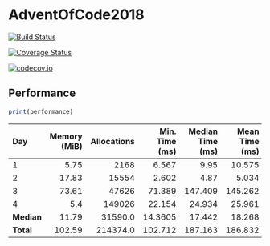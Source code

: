 # AdventOfCode2018

[![Build Status](https://travis-ci.org/ellisvalentiner/AdventOfCode2018.jl.svg?branch=master)](https://travis-ci.org/ellisvalentiner/AdventOfCode2018.jl)

[![Coverage Status](https://coveralls.io/repos/ellisvalentiner/AdventOfCode2018.jl/badge.svg?branch=master&service=github)](https://coveralls.io/github/ellisvalentiner/AdventOfCode2018.jl?branch=master)

[![codecov.io](http://codecov.io/github/ellisvalentiner/AdventOfCode2018.jl/coverage.svg?branch=master)](http://codecov.io/github/ellisvalentiner/AdventOfCode2018.jl?branch=master)



## Performance

````julia
print(performance)
````


| Day        | Memory (MiB) | Allocations | Min. Time (ms) | Median Time (ms) | Mean Time (ms) | Max. Time (ms) | Samples |
|:---------- | ------------:| -----------:| --------------:| ----------------:| --------------:| --------------:| -------:|
| 1          |         5.75 |        2168 |          6.567 |             9.95 |         10.575 |          6.567 |     473 |
| 2          |        17.83 |       15554 |          2.602 |             4.87 |          5.034 |          2.602 |     992 |
| 3          |        73.61 |       47626 |         71.389 |          147.409 |        145.262 |         71.389 |      35 |
| 4          |          5.4 |      149026 |         22.154 |           24.934 |         25.961 |         22.154 |     193 |
| **Median** |        11.79 |     31590.0 |        14.3605 |           17.442 |         18.268 |        14.3605 |   333.0 |
| **Total**  |       102.59 |    214374.0 |        102.712 |          187.163 |        186.832 |        102.712 |  1693.0 |

